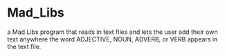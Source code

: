 # Mad_Libs
 a Mad Libs program that reads in text files and lets the user add their own text anywhere the word ADJECTIVE, NOUN, ADVERB, or VERB appears in the text file.
